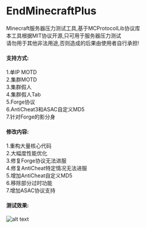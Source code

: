 # EndMinecraftPlus
Minecraft服务器压力测试工具,基于MCProtocolLib协议库<br>
本工具根据MIT协议开源,只可用于服务器压力测试<br>
请勿用于其他非法用途,否则造成的后果由使用者自行承担!<br>

#### 支持方式: ####
1.单IP MOTD<br>
2.集群MOTD<br>
3.集群假人<br>
4.集群假人Tab<br>
5.Forge协议<br>
6.AntiCheat3和ASAC自定义MD5<br>
7.针对Forge的影分身

#### 修改内容: ####
1.重构大量核心代码<br>
2.大幅度性能优化<br>
3.修复Forge协议无法进服<br>
4.修复AntiCheat特定情况无法进服<br>
5.增加AntiCheat自定义MD5<br>
6.移除部分过时功能<br>
7.增加ASAC协议支持<br>

#### 测试效果: ####
![alt text](https://s1.ax1x.com/2018/12/07/F1hmYF.png)
